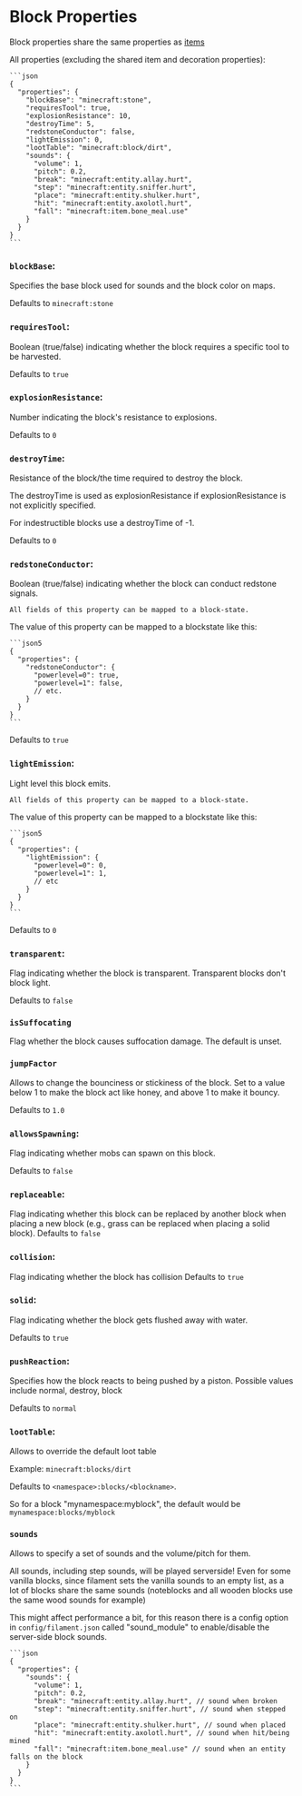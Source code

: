 # Block Properties

Block properties share the same properties as [items](item-properties.md)

All properties (excluding the shared item and decoration properties):
~~~admonish example
```json
{
  "properties": {
    "blockBase": "minecraft:stone",
    "requiresTool": true,
    "explosionResistance": 10,
    "destroyTime": 5,
    "redstoneConductor": false,
    "lightEmission": 0,
    "lootTable": "minecraft:block/dirt",
    "sounds": {
      "volume": 1,
      "pitch": 0.2,
      "break": "minecraft:entity.allay.hurt",
      "step": "minecraft:entity.sniffer.hurt",
      "place": "minecraft:entity.shulker.hurt",
      "hit": "minecraft:entity.axolotl.hurt",
      "fall": "minecraft:item.bone_meal.use"
    }
  }
}
```
~~~

### `blockBase`:

Specifies the base block used for sounds and the block color on maps.

Defaults to `minecraft:stone`

### `requiresTool`:

Boolean (true/false) indicating whether the block requires a specific tool to be harvested.

Defaults to `true`

### `explosionResistance`:

Number indicating the block's resistance to explosions.

Defaults to `0`

### `destroyTime`:

Resistance of the block/the time required to destroy the block.

The destroyTime is used as explosionResistance if explosionResistance is not explicitly specified.

For indestructible blocks use a destroyTime of -1.

Defaults to `0`

### `redstoneConductor`:

Boolean (true/false) indicating whether the block can conduct redstone signals.

~~~admonish tip
All fields of this property can be mapped to a block-state.
~~~

The value of this property can be mapped to a blockstate like this:
~~~admonish example
```json5
{
  "properties": {
    "redstoneConductor": {
      "powerlevel=0": true,
      "powerlevel=1": false,
      // etc.
    }
  }
}
```
~~~

Defaults to `true`

### `lightEmission`:

Light level this block emits.

~~~admonish tip
All fields of this property can be mapped to a block-state.
~~~

The value of this property can be mapped to a blockstate like this:

~~~admonish example
```json5
{
  "properties": {
    "lightEmission": {
      "powerlevel=0": 0,
      "powerlevel=1": 1,
      // etc
    }
  }
}
```
~~~

Defaults to `0`

### `transparent`:
Flag indicating whether the block is transparent. Transparent blocks don't block light.

Defaults to `false`

### `isSuffocating`
Flag whether the block causes suffocation damage.
The default is unset.

### `jumpFactor`
Allows to change the bounciness or stickiness of the block.
Set to a value below 1 to make the block act like honey, and above 1 to make it bouncy.

Defaults to `1.0`

### `allowsSpawning`:
Flag indicating whether mobs can spawn on this block.

Defaults to `false`

### `replaceable`:
Flag indicating whether this block can be replaced by another block when placing a new block (e.g., grass can be replaced when placing a solid block).
Defaults to `false`

### `collision`:
Flag indicating whether the block has collision
Defaults to `true`

### `solid`:
Flag indicating whether the block gets flushed away with water.

Defaults to `true`

### `pushReaction`:
Specifies how the block reacts to being pushed by a piston. Possible values include normal, destroy, block

Defaults to `normal`

### `lootTable`:

Allows to override the default loot table

Example: `minecraft:blocks/dirt`

Defaults to `<namespace>:blocks/<blockname>`. 

So for a block "mynamespace:myblock", the default would be `mynamespace:blocks/myblock`

### `sounds`

Allows to specify a set of sounds and the volume/pitch for them.

All sounds, including step sounds, will be played serverside! Even for some vanilla blocks, since filament sets the vanilla sounds to an empty list, as a lot of blocks share the same sounds (noteblocks and all wooden blocks use the same wood sounds for example)

This might affect performance a bit, for this reason there is a config option in `config/filament.json` called "sound_module" to enable/disable the server-side block sounds.

~~~ admonish example
```json
{
  "properties": {
    "sounds": {
      "volume": 1,
      "pitch": 0.2,
      "break": "minecraft:entity.allay.hurt", // sound when broken
      "step": "minecraft:entity.sniffer.hurt", // sound when stepped on
      "place": "minecraft:entity.shulker.hurt", // sound when placed
      "hit": "minecraft:entity.axolotl.hurt", // sound when hit/being mined
      "fall": "minecraft:item.bone_meal.use" // sound when an entity falls on the block
    }
  }
}
```
~~~
